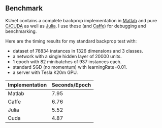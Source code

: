 ## Benchmark

KUnet contains a complete backprop implementation in
[Matlab](https://github.com/denizyuret/KUnet.jl/tree/master/matlab)
and pure
[C/CUDA](https://github.com/denizyuret/KUnet.jl/tree/master/cuda) as
well as
[Julia](https://github.com/denizyuret/KUnet.jl/tree/master/src).  I
use these (and [Caffe](http://caffe.berkeleyvision.org)) for
debugging and benchmarking.

Here are the timing results for my standard backprop test with:
* dataset of 76834 instances in 1326 dimensions and 3 classes.
* a network with a single hidden layer of 20000 units.
* 1 epoch with 82 minibatches of 937 instances each.
* standard SGD (no momentum) with learningRate=0.01.
* a server with Tesla K20m GPU.

Implementation | Seconds/Epoch
---------------|--------------
Matlab| 7.95
Caffe | 6.76
Julia | 5.52
Cuda  | 4.87
